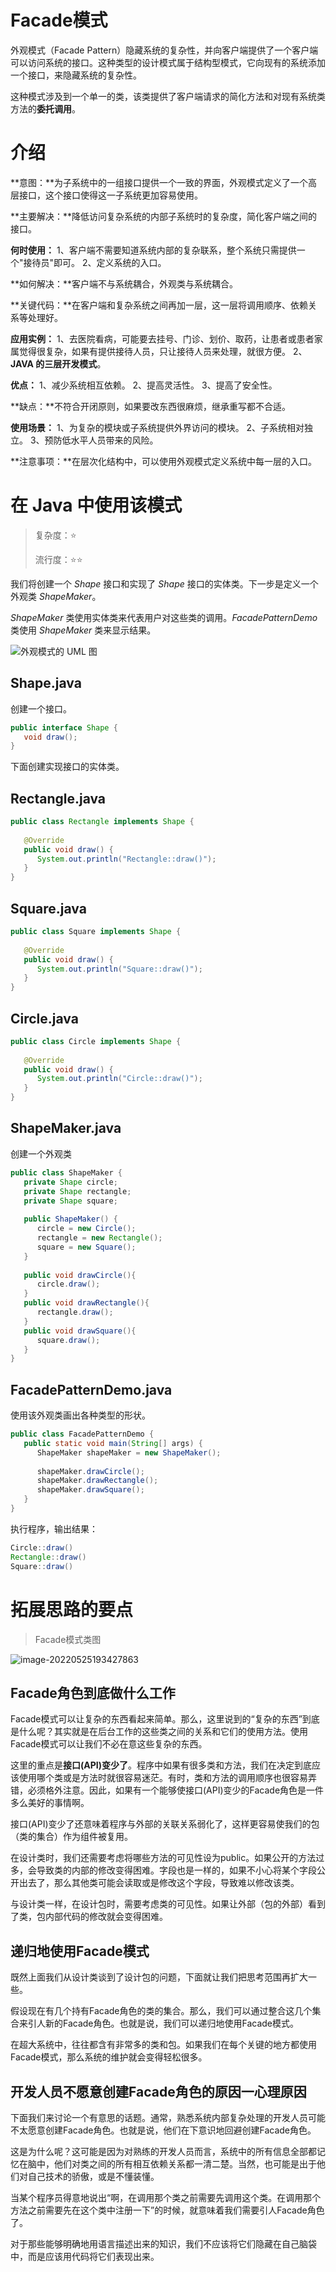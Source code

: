 # Facade模式

外观模式（Facade Pattern）隐藏系统的复杂性，并向客户端提供了一个客户端可以访问系统的接口。这种类型的设计模式属于结构型模式，它向现有的系统添加一个接口，来隐藏系统的复杂性。

这种模式涉及到一个单一的类，该类提供了客户端请求的简化方法和对现有系统类方法的**委托调用**。

# 介绍

**意图：**为子系统中的一组接口提供一个一致的界面，外观模式定义了一个高层接口，这个接口使得这一子系统更加容易使用。

**主要解决：**降低访问复杂系统的内部子系统时的复杂度，简化客户端之间的接口。

**何时使用：** 1、客户端不需要知道系统内部的复杂联系，整个系统只需提供一个"接待员"即可。 2、定义系统的入口。

**如何解决：**客户端不与系统耦合，外观类与系统耦合。

**关键代码：**在客户端和复杂系统之间再加一层，这一层将调用顺序、依赖关系等处理好。

**应用实例：** 1、去医院看病，可能要去挂号、门诊、划价、取药，让患者或患者家属觉得很复杂，如果有提供接待人员，只让接待人员来处理，就很方便。 2、**JAVA 的三层开发模式**。

**优点：** 1、减少系统相互依赖。 2、提高灵活性。 3、提高了安全性。

**缺点：**不符合开闭原则，如果要改东西很麻烦，继承重写都不合适。

**使用场景：** 1、为复杂的模块或子系统提供外界访问的模块。 2、子系统相对独立。 3、预防低水平人员带来的风险。

**注意事项：**在层次化结构中，可以使用外观模式定义系统中每一层的入口。

# 在 Java 中使用该模式

> 复杂度：⭐
>
> 流行度：⭐⭐

我们将创建一个 *Shape* 接口和实现了 *Shape* 接口的实体类。下一步是定义一个外观类 *ShapeMaker*。

*ShapeMaker* 类使用实体类来代表用户对这些类的调用。*FacadePatternDemo* 类使用 *ShapeMaker* 类来显示结果。

 ![外观模式的 UML 图](image/20201015-facade.svg)

## Shape.java

创建一个接口。

```java
public interface Shape {
   void draw();
}
```

下面创建实现接口的实体类。

## Rectangle.java

```java
public class Rectangle implements Shape {
 
   @Override
   public void draw() {
      System.out.println("Rectangle::draw()");
   }
}
```

## Square.java

```java
public class Square implements Shape {
 
   @Override
   public void draw() {
      System.out.println("Square::draw()");
   }
}
```

## Circle.java

```java
public class Circle implements Shape {
 
   @Override
   public void draw() {
      System.out.println("Circle::draw()");
   }
}
```

## ShapeMaker.java

创建一个外观类

```java
public class ShapeMaker {
   private Shape circle;
   private Shape rectangle;
   private Shape square;
 
   public ShapeMaker() {
      circle = new Circle();
      rectangle = new Rectangle();
      square = new Square();
   }
 
   public void drawCircle(){
      circle.draw();
   }
   public void drawRectangle(){
      rectangle.draw();
   }
   public void drawSquare(){
      square.draw();
   }
}
```

## FacadePatternDemo.java

使用该外观类画出各种类型的形状。

```java
public class FacadePatternDemo {
   public static void main(String[] args) {
      ShapeMaker shapeMaker = new ShapeMaker();
 
      shapeMaker.drawCircle();
      shapeMaker.drawRectangle();
      shapeMaker.drawSquare();      
   }
}
```

执行程序，输出结果：

```java
Circle::draw()
Rectangle::draw()
Square::draw()
```

# 拓展思路的要点

> Facade模式类图

 ![image-20220525193427863](image/image-20220525193427863.png ":size=65%")

## Facade角色到底做什么工作

Facade模式可以让复杂的东西看起来简单。那么，这里说到的“复杂的东西”到底是什么呢？其实就是在后台工作的这些类之间的关系和它们的使用方法。使用Facade模式可以让我们不必在意这些复杂的东西。

这里的重点是**接口(API)变少了**。程序中如果有很多类和方法，我们在决定到底应该使用哪个类或是方法时就很容易迷茫。有时，类和方法的调用顺序也很容易弄错，必须格外注意。因此，如果有一个能够使接口(API)变少的Facade角色是一件多么美好的事情啊。

接口(API)变少了还意味着程序与外部的关联关系弱化了，这样更容易使我们的包（类的集合）作为组件被复用。

在设计类时，我们还需要考虑将哪些方法的可见性设为public。如果公开的方法过多，会导致类的内部的修改变得困难。字段也是一样的，如果不小心将某个字段公开出去了，那么其他类可能会读取或是修改这个字段，导致难以修改该类。

与设计类一样，在设计包时，需要考虑类的可见性。如果让外部（包的外部）看到了类，包内部代码的修改就会变得困难。

## 递归地使用Facade模式

既然上面我们从设计类谈到了设计包的问题，下面就让我们把思考范围再扩大一些。

假设现在有几个持有Facade角色的类的集合。那么，我们可以通过整合这几个集合来引人新的Facade角色。也就是说，我们可以递归地使用Facade模式。

在超大系统中，往往都含有非常多的类和包。如果我们在每个关键的地方都使用Facade模式，那么系统的维护就会变得轻松很多。

## 开发人员不愿意创建Facade角色的原因一心理原因

下面我们来讨论一个有意思的话题。通常，熟悉系统内部复杂处理的开发人员可能不太愿意创建Facade角色。也就是说，他们在下意识地回避创建Facade角色。

这是为什么呢？这可能是因为对熟练的开发人员而言，系统中的所有信息全部都记忆在脑中，他们对类之间的所有相互依赖关系都一清二楚。当然，也可能是出于他们对自己技术的骄傲，或是不懂装懂。

当某个程序员得意地说出“啊，在调用那个类之前需要先调用这个类。在调用那个方法之前需要先在这个类中注册一下”的时候，就意味着我们需要引人Facade角色了。

对于那些能够明确地用语言描述出来的知识，我们不应该将它们隐藏在自己脑袋中，而是应该用代码将它们表现出来。